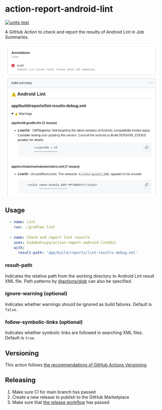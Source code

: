 # action-report-android-lint

[![units-test](https://github.com/hidakatsuya/action-report-android-lint/actions/workflows/test.yml/badge.svg?branch=main)](https://github.com/hidakatsuya/action-report-android-lint/actions/workflows/test.yml)

A GitHub Action to check and report the results of Android Lint in Job Summaries.

![build summary](./doc/sample-build-summary.png)

## Usage

```yaml
  - name: Lint
    run: ./gradlew lint

  - name: Check and report lint results
    uses: hidakatsuya/action-report-android-lint@v1
    with:
      result-path: 'app/build/reports/lint-results-debug.xml'
```

### result-path

Indicates the relative path from the working directory to Android Lint result XML file.
Path patterns by [@actions/glob](https://www.npmjs.com/package/@actions/glob) can also be specified.

### ignore-warning (optional)

Indicates whether warnings should be ignored as build failures. Default is `false`.

### follow-symbolic-links (optional)

Indicates whether symbolic links are followed in searching XML files. Default is `true`.

## Versioning

This action follows [the recommendations of GitHub Actions Versioning](https://github.com/actions/toolkit/blob/master/docs/action-versioning.md).

## Releasing

1. Make sure CI for main branch has passed
2. Create a new release to publish to the GitHub Marketplace
3. Make sure that [the release workflow](https://github.com/hidakatsuya/action-report-android-lint/actions/workflows/release.yml) has passed
